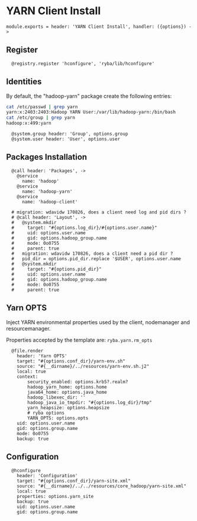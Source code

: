
# YARN Client Install

    module.exports = header: 'YARN Client Install', handler: ({options}) ->

## Register

      @registry.register 'hconfigure', 'ryba/lib/hconfigure'

## Identities

By default, the "hadoop-yarn" package create the following entries:

```bash
cat /etc/passwd | grep yarn
yarn:x:2403:2403:Hadoop YARN User:/var/lib/hadoop-yarn:/bin/bash
cat /etc/group | grep yarn
hadoop:x:499:yarn
```

      @system.group header: 'Group', options.group
      @system.user header: 'User', options.user

## Packages Installation

      @call header: 'Packages', ->
        @service
          name: 'hadoop'
        @service
          name: 'hadoop-yarn'
        @service
          name: 'hadoop-client'

      # migration: wdavidw 170826, does a client need log and pid dirs ?
      # @call header: 'Layout', ->
      #   @system.mkdir
      #     target: "#{options.log_dir}/#{options.user.name}"
      #     uid: options.user.name
      #     gid: options.hadoop_group.name
      #     mode: 0o0755
      #     parent: true
      #   migration: wdavidw 170826, does a client need a pid dir ?
      #   pid_dir = options.pid_dir.replace '$USER', options.user.name
      #   @system.mkdir
      #     target: "#{options.pid_dir}"
      #     uid: options.user.name
      #     gid: options.hadoop_group.name
      #     mode: 0o0755
      #     parent: true

## Yarn OPTS

Inject YARN environmental properties used by the client, nodemanager and
resourcemanager.

Properties accepted by the template are: `ryba.yarn.rm_opts`   

      @file.render
        header: 'Yarn OPTS'
        target: "#{options.conf_dir}/yarn-env.sh"
        source: "#{__dirname}/../resources/yarn-env.sh.j2"
        local: true
        context:
            security_enabled: options.krb5?.realm?
            hadoop_yarn_home: options.home
            java64_home: options.java_home
            hadoop_libexec_dir: ''
            hadoop_java_io_tmpdir: "#{options.log_dir}/tmp"
            yarn_heapsize: options.heapsize
            # ryba options
            YARN_OPTS: options.opts
        uid: options.user.name
        gid: options.group.name
        mode: 0o0755
        backup: true

## Configuration

      @hconfigure
        header: 'Configuration'
        target: "#{options.conf_dir}/yarn-site.xml"
        source: "#{__dirname}/../../resources/core_hadoop/yarn-site.xml"
        local: true
        properties: options.yarn_site
        backup: true
        uid: options.user.name
        gid: options.group.name
